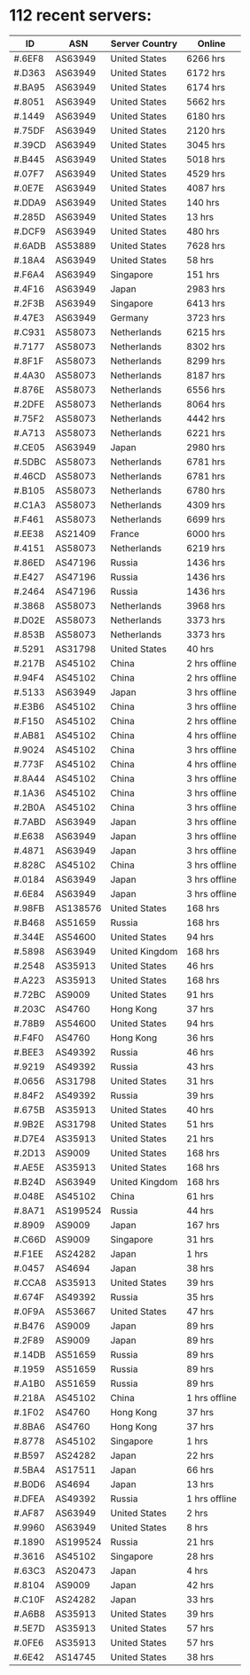 # 112 recent servers:

| ID | ASN | Server Country | Online |
| ------ | ------ | ------ | ------ |
| #.6EF8 | AS63949 | United States | 6266 hrs |
| #.D363 | AS63949 | United States | 6172 hrs |
| #.BA95 | AS63949 | United States | 6174 hrs |
| #.8051 | AS63949 | United States | 5662 hrs |
| #.1449 | AS63949 | United States | 6180 hrs |
| #.75DF | AS63949 | United States | 2120 hrs |
| #.39CD | AS63949 | United States | 3045 hrs |
| #.B445 | AS63949 | United States | 5018 hrs |
| #.07F7 | AS63949 | United States | 4529 hrs |
| #.0E7E | AS63949 | United States | 4087 hrs |
| #.DDA9 | AS63949 | United States | 140 hrs |
| #.285D | AS63949 | United States | 13 hrs |
| #.DCF9 | AS63949 | United States | 480 hrs |
| #.6ADB | AS53889 | United States | 7628 hrs |
| #.18A4 | AS63949 | United States | 58 hrs |
| #.F6A4 | AS63949 | Singapore | 151 hrs |
| #.4F16 | AS63949 | Japan | 2983 hrs |
| #.2F3B | AS63949 | Singapore | 6413 hrs |
| #.47E3 | AS63949 | Germany | 3723 hrs |
| #.C931 | AS58073 | Netherlands | 6215 hrs |
| #.7177 | AS58073 | Netherlands | 8302 hrs |
| #.8F1F | AS58073 | Netherlands | 8299 hrs |
| #.4A30 | AS58073 | Netherlands | 8187 hrs |
| #.876E | AS58073 | Netherlands | 6556 hrs |
| #.2DFE | AS58073 | Netherlands | 8064 hrs |
| #.75F2 | AS58073 | Netherlands | 4442 hrs |
| #.A713 | AS58073 | Netherlands | 6221 hrs |
| #.CE05 | AS63949 | Japan | 2980 hrs |
| #.5DBC | AS58073 | Netherlands | 6781 hrs |
| #.46CD | AS58073 | Netherlands | 6781 hrs |
| #.B105 | AS58073 | Netherlands | 6780 hrs |
| #.C1A3 | AS58073 | Netherlands | 4309 hrs |
| #.F461 | AS58073 | Netherlands | 6699 hrs |
| #.EE38 | AS21409 | France | 6000 hrs |
| #.4151 | AS58073 | Netherlands | 6219 hrs |
| #.86ED | AS47196 | Russia | 1436 hrs |
| #.E427 | AS47196 | Russia | 1436 hrs |
| #.2464 | AS47196 | Russia | 1436 hrs |
| #.3868 | AS58073 | Netherlands | 3968 hrs |
| #.D02E | AS58073 | Netherlands | 3373 hrs |
| #.853B | AS58073 | Netherlands | 3373 hrs |
| #.5291 | AS31798 | United States | 40 hrs |
| #.217B | AS45102 | China | 2 hrs offline |
| #.94F4 | AS45102 | China | 2 hrs offline |
| #.5133 | AS63949 | Japan | 3 hrs offline |
| #.E3B6 | AS45102 | China | 3 hrs offline |
| #.F150 | AS45102 | China | 2 hrs offline |
| #.AB81 | AS45102 | China | 4 hrs offline |
| #.9024 | AS45102 | China | 3 hrs offline |
| #.773F | AS45102 | China | 4 hrs offline |
| #.8A44 | AS45102 | China | 3 hrs offline |
| #.1A36 | AS45102 | China | 3 hrs offline |
| #.2B0A | AS45102 | China | 3 hrs offline |
| #.7ABD | AS63949 | Japan | 3 hrs offline |
| #.E638 | AS63949 | Japan | 3 hrs offline |
| #.4871 | AS63949 | Japan | 3 hrs offline |
| #.828C | AS45102 | China | 3 hrs offline |
| #.0184 | AS63949 | Japan | 3 hrs offline |
| #.6E84 | AS63949 | Japan | 3 hrs offline |
| #.98FB | AS138576 | United States | 168 hrs |
| #.B468 | AS51659 | Russia | 168 hrs |
| #.344E | AS54600 | United States | 94 hrs |
| #.5898 | AS63949 | United Kingdom | 168 hrs |
| #.2548 | AS35913 | United States | 46 hrs |
| #.A223 | AS35913 | United States | 168 hrs |
| #.72BC | AS9009 | United States | 91 hrs |
| #.203C | AS4760 | Hong Kong | 37 hrs |
| #.78B9 | AS54600 | United States | 94 hrs |
| #.F4F0 | AS4760 | Hong Kong | 36 hrs |
| #.BEE3 | AS49392 | Russia | 46 hrs |
| #.9219 | AS49392 | Russia | 43 hrs |
| #.0656 | AS31798 | United States | 31 hrs |
| #.84F2 | AS49392 | Russia | 39 hrs |
| #.675B | AS35913 | United States | 40 hrs |
| #.9B2E | AS31798 | United States | 51 hrs |
| #.D7E4 | AS35913 | United States | 21 hrs |
| #.2D13 | AS9009 | United States | 168 hrs |
| #.AE5E | AS35913 | United States | 168 hrs |
| #.B24D | AS63949 | United Kingdom | 168 hrs |
| #.048E | AS45102 | China | 61 hrs |
| #.8A71 | AS199524 | Russia | 44 hrs |
| #.8909 | AS9009 | Japan | 167 hrs |
| #.C66D | AS9009 | Singapore | 31 hrs |
| #.F1EE | AS24282 | Japan | 1 hrs |
| #.0457 | AS4694 | Japan | 38 hrs |
| #.CCA8 | AS35913 | United States | 39 hrs |
| #.674F | AS49392 | Russia | 35 hrs |
| #.0F9A | AS53667 | United States | 47 hrs |
| #.B476 | AS9009 | Japan | 89 hrs |
| #.2F89 | AS9009 | Japan | 89 hrs |
| #.14DB | AS51659 | Russia | 89 hrs |
| #.1959 | AS51659 | Russia | 89 hrs |
| #.A1B0 | AS51659 | Russia | 89 hrs |
| #.218A | AS45102 | China | 1 hrs offline |
| #.1F02 | AS4760 | Hong Kong | 37 hrs |
| #.8BA6 | AS4760 | Hong Kong | 37 hrs |
| #.8778 | AS45102 | Singapore | 1 hrs |
| #.B597 | AS24282 | Japan | 22 hrs |
| #.5BA4 | AS17511 | Japan | 66 hrs |
| #.B0D6 | AS4694 | Japan | 13 hrs |
| #.DFEA | AS49392 | Russia | 1 hrs offline |
| #.AF87 | AS63949 | United States | 2 hrs |
| #.9960 | AS63949 | United States | 8 hrs |
| #.1890 | AS199524 | Russia | 21 hrs |
| #.3616 | AS45102 | Singapore | 28 hrs |
| #.63C3 | AS20473 | Japan | 4 hrs |
| #.8104 | AS9009 | Japan | 42 hrs |
| #.C10F | AS24282 | Japan | 33 hrs |
| #.A6B8 | AS35913 | United States | 39 hrs |
| #.5E7D | AS35913 | United States | 57 hrs |
| #.0FE6 | AS35913 | United States | 57 hrs |
| #.6E42 | AS14745 | United States | 38 hrs |

